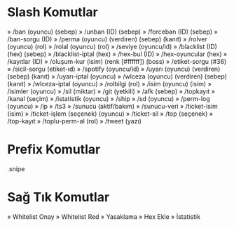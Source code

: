    # Slash Komutlar
      
  » /ban (oyuncu) (sebep)
  » /unban (ID) (sebep)
  » /forceban (ID) (sebep)
  » /ban-sorgu (ID)
  » /perma (oyuncu) (verdiren) (sebep) (kanıt)
  » /rolver (oyuncu) (rol)
  » /rolal (oyuncu) (rol)
  » /seviye (oyuncu/id)
  » /blacklist (ID) (hex) (sebep)
  » /blacklist-iptal (hex)
  » /hex-bul (ID)
  » /hex-oyuncular (hex)
  » /kayıtlar (ID)
  » /oluşum-kur (isim) (renk [#ffffff]) (boss)
  » /etiket-sorgu (#36)
  » /sicil-sorgu (etiket-ıd)
  » /spotify (oyuncu/id)
  » /uyarı (oyuncu) (verdiren) (sebep) (kanıt)
  » /uyarı-iptal (oyuncu)
  » /wlceza (oyuncu) (verdiren) (sebep) (kanıt)
  » /wlceza-iptal (oyuncu)
  » /rolbilgi (rol)
  » /isim (oyuncu) (isim)
  » /isimler (oyuncu)
  » /sil (miktar)
  » /git (yetkili)
  » /afk (sebep)
  » /topkayıt
  » /kanal (seçim)
  » /istatistik (oyuncu)
  » /ship 
  » /sd (oyuncu)
  » /perm-log (oyuncu) 
  » /ip
  » /ts3
  » /sunucu (aktif/bakım)
  » /sunucu-veri
  » /ticket-isim (isim)
  » /ticket-işlem (seçenek) (oyuncu)
  » /ticket-sil
  » /top (seçenek)
  » /top-kayıt
  » /toplu-perm-al (rol)
  » /tweet (yazı)
  
  
  # Prefix Komutlar
  .snipe
  
  
  # Sağ Tık Komutlar
  » Whitelist Onay
  » Whitelist Red
  » Yasaklama
  » Hex Ekle
  » İstatistik
